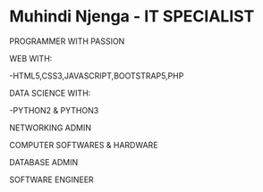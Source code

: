# Muhindi Njenga - IT SPECIALIST

PROGRAMMER WITH PASSION

  WEB WITH:
  
  -HTML5,CSS3,JAVASCRIPT,BOOTSTRAP5,PHP
  
  DATA SCIENCE WITH:
  
  -PYTHON2 & PYTHON3
  
NETWORKING ADMIN

COMPUTER SOFTWARES & HARDWARE 

DATABASE ADMIN

SOFTWARE ENGINEER






